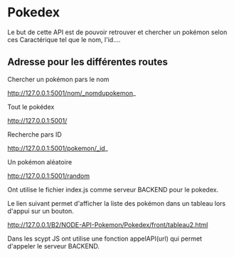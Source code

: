 # Pokedex

Le but de cette API est de pouvoir retrouver et chercher un pokémon selon ces 
Caractérique tel que le nom, l'id....
## Adresse pour les différentes routes

Chercher un pokémon pars le nom

http://127.0.0.1:5001/nom/_nomdupokemon_

Tout le pokédex 

http://127.0.0.1:5001/

Recherche pars ID 

http://127.0.0.1:5001/pokemon/_id_

Un pokémon aléatoire

http://127.0.0.1:5001/random

Ont utilise le fichier index.js comme serveur BACKEND pour le pokedex.

Le lien suivant permet d'afficher la liste des pokémon dans un tableau lors d'appui sur un bouton.

http://127.0.0.1/B2/NODE-API-Pokemon/Pokedex/front/tableau2.html

Dans les scypt JS ont utilise une fonction appelAPI(url) qui permet d'appeler le serveur BACKEND.